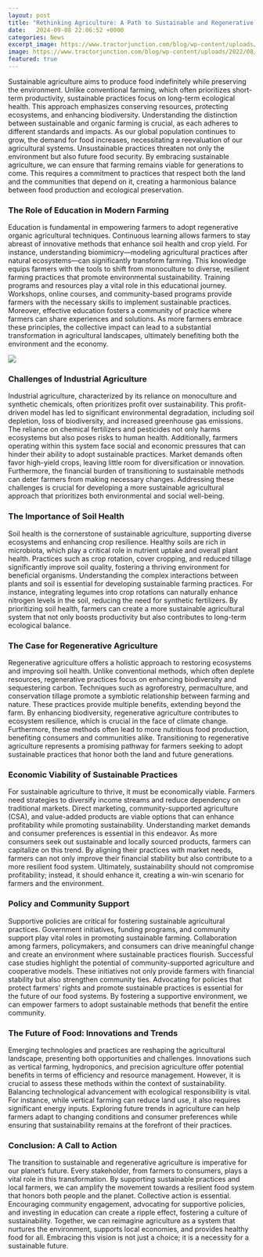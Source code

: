 ```yaml
---
layout: post
title: "Rethinking Agriculture: A Path to Sustainable and Regenerative Practices"
date:   2024-09-08 22:06:52 +0000
categories: News
excerpt_image: https://www.tractorjunction.com/blog/wp-content/uploads/2022/08/Benefits-of-Regenerative-Farming-insight.jpg
image: https://www.tractorjunction.com/blog/wp-content/uploads/2022/08/Benefits-of-Regenerative-Farming-insight.jpg
featured: true
---
```


Sustainable agriculture aims to produce food indefinitely while preserving the environment. Unlike conventional farming, which often prioritizes short-term productivity, sustainable practices focus on long-term ecological health. This approach emphasizes conserving resources, protecting ecosystems, and enhancing biodiversity. Understanding the distinction between sustainable and organic farming is crucial, as each adheres to different standards and impacts.
As our global population continues to grow, the demand for food increases, necessitating a reevaluation of our agricultural systems. Unsustainable practices threaten not only the environment but also future food security. By embracing sustainable agriculture, we can ensure that farming remains viable for generations to come. This requires a commitment to practices that respect both the land and the communities that depend on it, creating a harmonious balance between food production and ecological preservation.
### The Role of Education in Modern Farming
Education is fundamental in empowering farmers to adopt regenerative organic agricultural techniques. Continuous learning allows farmers to stay abreast of innovative methods that enhance soil health and crop yield. For instance, understanding biomimicry—modeling agricultural practices after natural ecosystems—can significantly transform farming. This knowledge equips farmers with the tools to shift from monoculture to diverse, resilient farming practices that promote environmental sustainability.
Training programs and resources play a vital role in this educational journey. Workshops, online courses, and community-based programs provide farmers with the necessary skills to implement sustainable practices. Moreover, effective education fosters a community of practice where farmers can share experiences and solutions. As more farmers embrace these principles, the collective impact can lead to a substantial transformation in agricultural landscapes, ultimately benefiting both the environment and the economy.

![](https://www.tractorjunction.com/blog/wp-content/uploads/2022/08/Benefits-of-Regenerative-Farming-insight.jpg)
### Challenges of Industrial Agriculture
Industrial agriculture, characterized by its reliance on monoculture and synthetic chemicals, often prioritizes profit over sustainability. This profit-driven model has led to significant environmental degradation, including soil depletion, loss of biodiversity, and increased greenhouse gas emissions. The reliance on chemical fertilizers and pesticides not only harms ecosystems but also poses risks to human health.
Additionally, farmers operating within this system face social and economic pressures that can hinder their ability to adopt sustainable practices. Market demands often favor high-yield crops, leaving little room for diversification or innovation. Furthermore, the financial burden of transitioning to sustainable methods can deter farmers from making necessary changes. Addressing these challenges is crucial for developing a more sustainable agricultural approach that prioritizes both environmental and social well-being.
### The Importance of Soil Health
Soil health is the cornerstone of sustainable agriculture, supporting diverse ecosystems and enhancing crop resilience. Healthy soils are rich in microbiota, which play a critical role in nutrient uptake and overall plant health. Practices such as crop rotation, cover cropping, and reduced tillage significantly improve soil quality, fostering a thriving environment for beneficial organisms.
Understanding the complex interactions between plants and soil is essential for developing sustainable farming practices. For instance, integrating legumes into crop rotations can naturally enhance nitrogen levels in the soil, reducing the need for synthetic fertilizers. By prioritizing soil health, farmers can create a more sustainable agricultural system that not only boosts productivity but also contributes to long-term ecological balance.
### The Case for Regenerative Agriculture
Regenerative agriculture offers a holistic approach to restoring ecosystems and improving soil health. Unlike conventional methods, which often deplete resources, regenerative practices focus on enhancing biodiversity and sequestering carbon. Techniques such as agroforestry, permaculture, and conservation tillage promote a symbiotic relationship between farming and nature.
These practices provide multiple benefits, extending beyond the farm. By enhancing biodiversity, regenerative agriculture contributes to ecosystem resilience, which is crucial in the face of climate change. Furthermore, these methods often lead to more nutritious food production, benefiting consumers and communities alike. Transitioning to regenerative agriculture represents a promising pathway for farmers seeking to adopt sustainable practices that honor both the land and future generations.
### Economic Viability of Sustainable Practices
For sustainable agriculture to thrive, it must be economically viable. Farmers need strategies to diversify income streams and reduce dependency on traditional markets. Direct marketing, community-supported agriculture (CSA), and value-added products are viable options that can enhance profitability while promoting sustainability.
Understanding market demands and consumer preferences is essential in this endeavor. As more consumers seek out sustainable and locally sourced products, farmers can capitalize on this trend. By aligning their practices with market needs, farmers can not only improve their financial stability but also contribute to a more resilient food system. Ultimately, sustainability should not compromise profitability; instead, it should enhance it, creating a win-win scenario for farmers and the environment.
### Policy and Community Support
Supportive policies are critical for fostering sustainable agricultural practices. Government initiatives, funding programs, and community support play vital roles in promoting sustainable farming. Collaboration among farmers, policymakers, and consumers can drive meaningful change and create an environment where sustainable practices flourish.
Successful case studies highlight the potential of community-supported agriculture and cooperative models. These initiatives not only provide farmers with financial stability but also strengthen community ties. Advocating for policies that protect farmers' rights and promote sustainable practices is essential for the future of our food systems. By fostering a supportive environment, we can empower farmers to adopt sustainable methods that benefit the entire community.
### The Future of Food: Innovations and Trends
Emerging technologies and practices are reshaping the agricultural landscape, presenting both opportunities and challenges. Innovations such as vertical farming, hydroponics, and precision agriculture offer potential benefits in terms of efficiency and resource management. However, it is crucial to assess these methods within the context of sustainability.
Balancing technological advancement with ecological responsibility is vital. For instance, while vertical farming can reduce land use, it also requires significant energy inputs. Exploring future trends in agriculture can help farmers adapt to changing conditions and consumer preferences while ensuring that sustainability remains at the forefront of their practices.
### Conclusion: A Call to Action
The transition to sustainable and regenerative agriculture is imperative for our planet’s future. Every stakeholder, from farmers to consumers, plays a vital role in this transformation. By supporting sustainable practices and local farmers, we can amplify the movement towards a resilient food system that honors both people and the planet.
Collective action is essential. Encouraging community engagement, advocating for supportive policies, and investing in education can create a ripple effect, fostering a culture of sustainability. Together, we can reimagine agriculture as a system that nurtures the environment, supports local economies, and provides healthy food for all. Embracing this vision is not just a choice; it is a necessity for a sustainable future.
